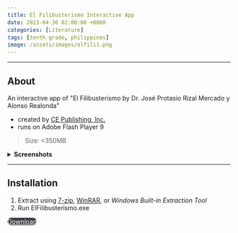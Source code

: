 ```yaml
---
title: El Filibusterismo Interactive App
date: 2023-04-30 02:00:00 +0800
categories: [Literature]
tags: [tenth grade, philippines]
image: /assets/images/elfili1.png
---
```


---

## About

An interactive app of "El Filibusterismo by Dr. José Protasio Rizal Mercado y Alonso Realonda" 
- created by [CE Publishing, Inc.](https://cepublishing.com/)
- runs on Adobe Flash Player 9

> Size: <350MB

<details> 
<summary><strong>Screenshots</strong></summary>
<img src="/assets/images/elfili2.png">
<img src="/assets/images/elfili3.png">
</details>

---

## Installation

1. Extract using [7-zip](https://www.7-zip.org/), [WinRAR](https://www.win-rar.com/), or *Windows Built-in Extraction Tool*
2. Run ElFilibusterismo.exe

<a href="https://github.com/msojuuu/elfilibusterismo/archive/refs/tags/latest.zip" class="btn btn-primary" style="border-radius: 20px;">Download</a>

<style>
.btn-primary {
    background-color: #3b3e42;
    color: #fff;
    border-color: #3b3e42;
}
.btn-primary:hover {
    background-color: #4c5056;
    color: #fff;
    border-color: #4c5056;
}
</style>